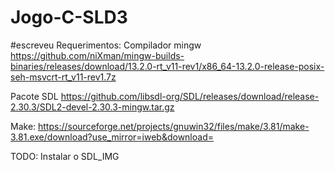 # Jogo-C-SLD3
#escreveu 
Requerimentos: Compilador mingw https://github.com/niXman/mingw-builds-binaries/releases/download/13.2.0-rt_v11-rev1/x86_64-13.2.0-release-posix-seh-msvcrt-rt_v11-rev1.7z


Pacote SDL https://github.com/libsdl-org/SDL/releases/download/release-2.30.3/SDL2-devel-2.30.3-mingw.tar.gz

Make: https://sourceforge.net/projects/gnuwin32/files/make/3.81/make-3.81.exe/download?use_mirror=iweb&download=

TODO:
Instalar o SDL_IMG